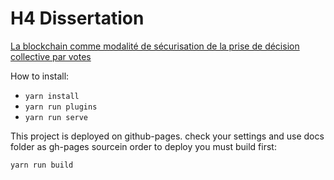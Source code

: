 # H4 Dissertation

[La blockchain comme modalité de sécurisation de la prise de décision collective par votes](https://armandfardeau.github.io/blockchain-securite-et-vote/)

How to install:
* `yarn install`
* `yarn run plugins`
* `yarn run serve`


This project is deployed on github-pages.
check your settings and use docs folder as gh-pages sourcein order to deploy you must build first: 

`yarn run build`
